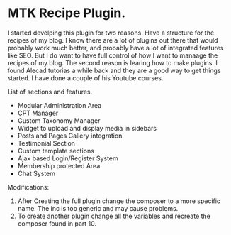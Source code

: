 # MTK Recipe Plugin.

I started develping this plugin for two reasons. Have a structure for the recipes of my blog. I know there are a lot of plugins out there that would probably work much better, and probably have a lot of integrated features like SEO. But I do want to have full control of how I want to manaage the recipes of my blog. The second reason is learing how to make plugins. I found Alecad tutorias a while back and they are a good way to get things started. I have done a couple of his Youtube courses.

List of sections and features.

* Modular Administration Area
* CPT Manager
* Custom Taxonomy Manager
* Widget to upload and display media in sidebars
* Posts and Pages Gallery integration
* Testimonial Section
* Custom template sections
* Ajax based Login/Register System
* Membership protected Area
* Chat System

Modifications:
1. After Creating the full plugin change the composer to a more specific name. The inc is too generic and may cause problems.
2. To create another plugin change all the variables and recreate the composer found in part 10.

